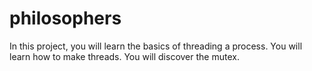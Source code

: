 # philosophers

In this project, you will learn the basics of threading a process. You will
learn how to make threads. You will discover the mutex.